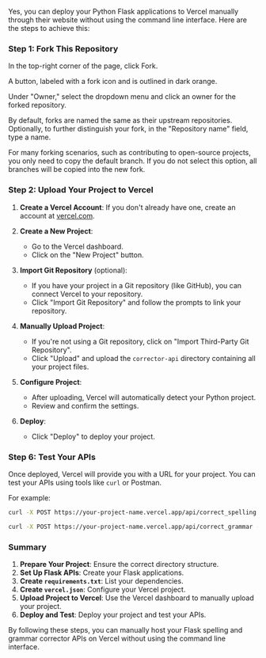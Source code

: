 Yes, you can deploy your Python Flask applications to Vercel manually through their website without using the command line interface. Here are the steps to achieve this:

### Step 1: Fork This Repository

In the top-right corner of the page, click Fork.

A button, labeled with a fork icon and is outlined in dark orange.

Under "Owner," select the dropdown menu and click an owner for the forked repository.

By default, forks are named the same as their upstream repositories. Optionally, to further distinguish your fork, in the "Repository name" field, type a name.

For many forking scenarios, such as contributing to open-source projects, you only need to copy the default branch. If you do not select this option, all branches will be copied into the new fork.

### Step 2: Upload Your Project to Vercel

1. **Create a Vercel Account**: If you don't already have one, create an account at [vercel.com](https://vercel.com).

2. **Create a New Project**:
   - Go to the Vercel dashboard.
   - Click on the "New Project" button.

3. **Import Git Repository** (optional):
   - If you have your project in a Git repository (like GitHub), you can connect Vercel to your repository.
   - Click "Import Git Repository" and follow the prompts to link your repository.

4. **Manually Upload Project**:
   - If you're not using a Git repository, click on "Import Third-Party Git Repository".
   - Click "Upload" and upload the `corrector-api` directory containing all your project files.

5. **Configure Project**:
   - After uploading, Vercel will automatically detect your Python project.
   - Review and confirm the settings.

6. **Deploy**:
   - Click "Deploy" to deploy your project.

### Step 6: Test Your APIs

Once deployed, Vercel will provide you with a URL for your project. You can test your APIs using tools like `curl` or Postman.

For example:

```sh
curl -X POST https://your-project-name.vercel.app/api/correct_spelling -H "Content-Type: application/json" -d "{\"text\": \"I havv a speling error\"}"
```

```sh
curl -X POST https://your-project-name.vercel.app/api/correct_grammar -H "Content-Type: application/json" -d "{\"text\": \"This are an example of a sentence with bad grammar.\"}"
```

### Summary

1. **Prepare Your Project**: Ensure the correct directory structure.
2. **Set Up Flask APIs**: Create your Flask applications.
3. **Create `requirements.txt`**: List your dependencies.
4. **Create `vercel.json`**: Configure your Vercel project.
5. **Upload Project to Vercel**: Use the Vercel dashboard to manually upload your project.
6. **Deploy and Test**: Deploy your project and test your APIs.

By following these steps, you can manually host your Flask spelling and grammar corrector APIs on Vercel without using the command line interface.
